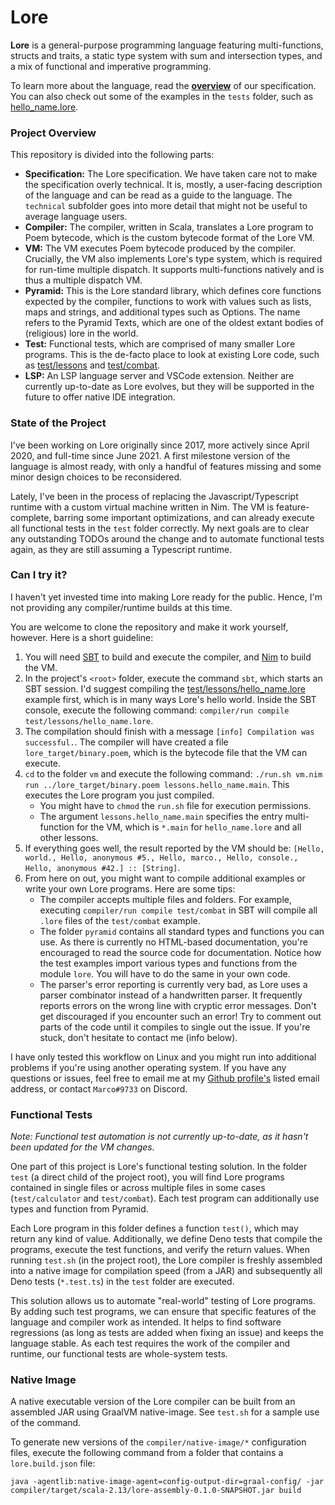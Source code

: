 # Lore

**Lore** is a general-purpose programming language featuring multi-functions, structs and traits, a static type system with sum and intersection types, and a mix of functional and imperative programming.

To learn more about the language, read the [**overview**](specification/overview.md) of our specification. You can also check out some of the examples in the `tests` folder, such as [hello_name.lore](test/lessons/hello_name.lore).



### Project Overview

This repository is divided into the following parts:

- **Specification:** The Lore specification. We have taken care not to make the specification overly technical. It is, mostly, a user-facing description of the language and can be read as a guide to the language. The `technical` subfolder goes into more detail that might not be useful to average language users.
- **Compiler:** The compiler, written in Scala, translates a Lore program to Poem bytecode, which is the custom bytecode format of the Lore VM.
- **VM:** The VM executes Poem bytecode produced by the compiler. Crucially, the VM also implements Lore's type system, which is required for run-time multiple dispatch. It supports multi-functions natively and is thus a multiple dispatch VM.
- **Pyramid:** This is the Lore standard library, which defines core functions expected by the compiler, functions to work with values such as lists, maps and strings, and additional types such as Options. The name refers to the Pyramid Texts, which are one of the oldest extant bodies of (religious) lore in the world.
- **Test:** Functional tests, which are comprised of many smaller Lore programs. This is the de-facto place to look at existing Lore code, such as [test/lessons](test/lessons) and [test/combat](test/combat).
- **LSP:** An LSP language server and VSCode extension. Neither are currently up-to-date as Lore evolves, but they will be supported in the future to offer native IDE integration.



### State of the Project

I've been working on Lore originally since 2017, more actively since April 2020, and full-time since June 2021. A first milestone version of the language is almost ready, with only a handful of features missing and some minor design choices to be reconsidered. 

Lately, I've been in the process of replacing the Javascript/Typescript runtime with a custom virtual machine written in Nim. The VM is feature-complete, barring some important optimizations, and can already execute all functional tests in the `test` folder correctly. My next goals are to clear any outstanding TODOs around the change and to automate functional tests again, as they are still assuming a Typescript runtime.



### Can I try it?

I haven't yet invested time into making Lore ready for the public. Hence, I'm not providing any compiler/runtime builds at this time.

You are welcome to clone the repository and make it work yourself, however. Here is a short guideline:

1. You will need [SBT](https://www.scala-sbt.org) to build and execute the compiler, and [Nim](https://nim-lang.org/install.html) to build the VM.
2. In the project's `<root>` folder, execute the command `sbt`, which starts an SBT session. I'd suggest compiling the [test/lessons/hello_name.lore](test/lessons/hello_name.lore) example first, which is in many ways Lore's hello world. Inside the SBT console, execute the following command: `compiler/run compile test/lessons/hello_name.lore`. 
3. The compilation should finish with a message `[info] Compilation was successful.`. The compiler will have created a file `lore_target/binary.poem`, which is the bytecode file that the VM can execute.
4. `cd` to the folder `vm` and execute the following command: `./run.sh vm.nim run ../lore_target/binary.poem lessons.hello_name.main`. This executes the Lore program you just compiled.
   - You might have to `chmod` the `run.sh` file for execution permissions. 
   - The argument `lessons.hello_name.main` specifies the entry multi-function for the VM, which is `*.main` for `hello_name.lore` and all other lessons.
5. If everything goes well, the result reported by the VM should be: `[Hello, world., Hello, anonymous #5., Hello, marco., Hello, console., Hello, anonymous #42.] :: [String]`.
6. From here on out, you might want to compile additional examples or write your own Lore programs. Here are some tips:
   - The compiler accepts multiple files and folders. For example, executing `compiler/run compile test/combat` in SBT will compile all `.lore` files of the `test/combat` example.
   - The folder `pyramid` contains all standard types and functions you can use. As there is currently no HTML-based documentation, you're encouraged to read the source code for documentation. Notice how the test examples import various types and functions from the module `lore`. You will have to do the same in your own code.
   - The parser's error reporting is currently very bad, as Lore uses a parser combinator instead of a handwritten parser. It frequently reports errors on the wrong line with cryptic error messages. Don't get discouraged if you encounter such an error! Try to comment out parts of the code until it compiles to single out the issue. If you're stuck, don't hesitate to contact me (info below).

I have only tested this workflow on Linux and you might run into additional problems if you're using another operating system. If you have any questions or issues, feel free to email me at my [Github profile's](https://github.com/marcopennekamp) listed email address, or contact `Marco#9733` on Discord.



### Functional Tests

*Note: Functional test automation is not currently up-to-date, as it hasn't been updated for the VM changes.*

One part of this project is Lore's functional testing solution. In the folder `test` (a direct child of the project root), you will find Lore programs contained in single files or across multiple files in some cases (`test/calculator` and `test/combat`). Each test program can additionally use types and function from Pyramid.

Each Lore program in this folder defines a function `test()`, which may return any kind of value. Additionally, we define Deno tests that compile the programs, execute the test functions, and verify the return values. When running `test.sh` (in the project root), the Lore compiler is freshly assembled into a native image for compilation speed (from a JAR) and subsequently all Deno tests (`*.test.ts`) in the `test` folder are executed.

This solution allows us to automate "real-world" testing of Lore programs. By adding such test programs, we can ensure that specific features of the language and compiler work as intended. It helps to find software regressions (as long as tests are added when fixing an issue) and keeps the language stable. As each test requires the work of the compiler and runtime, our functional tests are whole-system tests.



### Native Image

A native executable version of the Lore compiler can be built from an assembled JAR using GraalVM native-image. See `test.sh` for a sample use of the command.

To generate new versions of the `compiler/native-image/*` configuration files, execute the following command from a folder that contains a `lore.build.json` file:

```shell
java -agentlib:native-image-agent=config-output-dir=graal-config/ -jar compiler/target/scala-2.13/lore-assembly-0.1.0-SNAPSHOT.jar build
```
